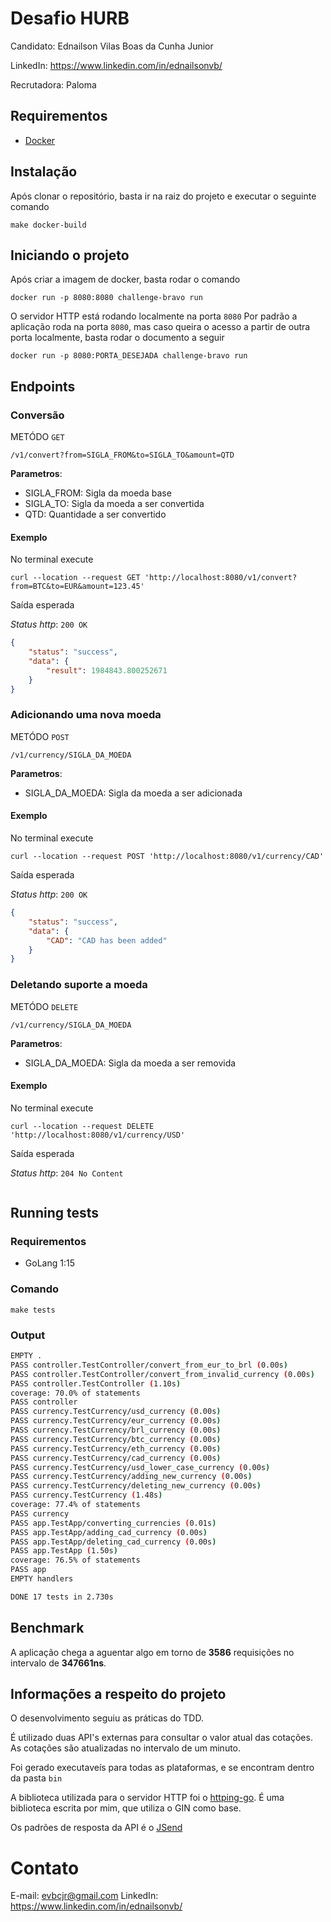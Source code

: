 # Desafio HURB

Candidato: Ednailson Vilas Boas da Cunha Junior

LinkedIn: https://www.linkedin.com/in/ednailsonvb/

Recrutadora: Paloma

## Requirementos

* [Docker](https://docs.docker.com/engine/install/ubuntu/)

## Instalação

Após clonar o repositório, basta ir na raiz do projeto e executar o seguinte comando

    make docker-build

## Iniciando o projeto

Após criar a imagem de docker, basta rodar o comando 

    docker run -p 8080:8080 challenge-bravo run

O servidor HTTP está rodando localmente na porta `8080`
Por padrão a aplicação roda na porta `8080`, mas caso queira o acesso a partir de outra porta localmente, basta rodar o documento a seguir

    docker run -p 8080:PORTA_DESEJADA challenge-bravo run

## Endpoints

### Conversão

METÓDO `GET`

    /v1/convert?from=SIGLA_FROM&to=SIGLA_TO&amount=QTD

**Parametros**: 

* SIGLA_FROM: Sigla da moeda base
* SIGLA_TO: Sigla da moeda a ser convertida
* QTD: Quantidade a ser convertido

#### Exemplo

No terminal execute

    curl --location --request GET 'http://localhost:8080/v1/convert?from=BTC&to=EUR&amount=123.45'

Saída esperada

_Status http_: `200 OK`
```json
{
	"status": "success",
	"data": {
		"result": 1984843.800252671
	}
}
```

### Adicionando uma nova moeda 

METÓDO `POST`

    /v1/currency/SIGLA_DA_MOEDA

**Parametros**: 

* SIGLA_DA_MOEDA: Sigla da moeda a ser adicionada

#### Exemplo

No terminal execute

    curl --location --request POST 'http://localhost:8080/v1/currency/CAD'

Saída esperada

_Status http_: `200 OK`
```json
{
	"status": "success",
	"data": {
		"CAD": "CAD has been added"
	}
}
```

### Deletando suporte a moeda

METÓDO `DELETE`

    /v1/currency/SIGLA_DA_MOEDA

**Parametros**: 

* SIGLA_DA_MOEDA: Sigla da moeda a ser removida


#### Exemplo

No terminal execute

    curl --location --request DELETE 'http://localhost:8080/v1/currency/USD'

Saída esperada

_Status http_: `204 No Content`
```json
```

## Running tests

### Requirementos

* GoLang 1:15

### Comando

    make tests

### Output

```bash
EMPTY .
PASS controller.TestController/convert_from_eur_to_brl (0.00s)
PASS controller.TestController/convert_from_invalid_currency (0.00s)
PASS controller.TestController (1.10s)
coverage: 70.0% of statements
PASS controller
PASS currency.TestCurrency/usd_currency (0.00s)
PASS currency.TestCurrency/eur_currency (0.00s)
PASS currency.TestCurrency/brl_currency (0.00s)
PASS currency.TestCurrency/btc_currency (0.00s)
PASS currency.TestCurrency/eth_currency (0.00s)
PASS currency.TestCurrency/cad_currency (0.00s)
PASS currency.TestCurrency/usd_lower_case_currency (0.00s)
PASS currency.TestCurrency/adding_new_currency (0.00s)
PASS currency.TestCurrency/deleting_new_currency (0.00s)
PASS currency.TestCurrency (1.48s)
coverage: 77.4% of statements
PASS currency
PASS app.TestApp/converting_currencies (0.01s)
PASS app.TestApp/adding_cad_currency (0.00s)
PASS app.TestApp/deleting_cad_currency (0.00s)
PASS app.TestApp (1.50s)
coverage: 76.5% of statements
PASS app
EMPTY handlers

DONE 17 tests in 2.730s
```

## Benchmark

A aplicação chega a aguentar algo em torno de **3586** requisições no intervalo de **347661ns**.

## Informações a respeito do projeto

O desenvolvimento seguiu as práticas do TDD.

É utilizado duas API's externas para consultar o valor atual das cotações. As cotações são atualizadas no intervalo de um minuto.

Foi gerado executaveís para todas as plataformas, e se encontram dentro da pasta `bin`

A biblioteca utilizada para o servidor HTTP foi o [httping-go](https://github.com/ednailson/httping-go.git). É uma biblioteca escrita por mim, que utiliza o GIN como base.

Os padrões de resposta da API é o [JSend](https://github.com/omniti-labs/jsend)

# Contato

E-mail: evbcjr@gmail.com
LinkedIn: https://www.linkedin.com/in/ednailsonvb/